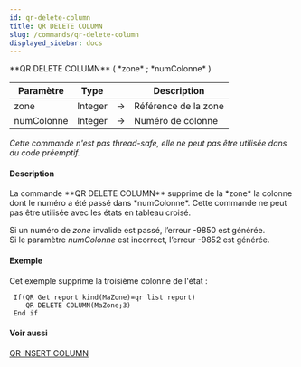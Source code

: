 ```yaml
---
id: qr-delete-column
title: QR DELETE COLUMN
slug: /commands/qr-delete-column
displayed_sidebar: docs
---
```


<!--REF #_command_.QR DELETE COLUMN.Syntax-->**QR DELETE COLUMN** ( *zone* ; *numColonne* )<!-- END REF-->
<!--REF #_command_.QR DELETE COLUMN.Params-->
| Paramètre | Type |  | Description |
| --- | --- | --- | --- |
| zone | Integer | &#8594;  | Référence de la zone |
| numColonne | Integer | &#8594;  | Numéro de colonne |

<!-- END REF-->

*Cette commande n'est pas thread-safe, elle ne peut pas être utilisée dans du code préemptif.*


#### Description 

<!--REF #_command_.QR DELETE COLUMN.Summary-->La commande **QR DELETE COLUMN** supprime de la *zone* la colonne dont le numéro a été passé dans *numColonne*.<!-- END REF--> Cette commande ne peut pas être utilisée avec les états en tableau croisé.

Si un numéro de *zone* invalide est passé, l’erreur -9850 est générée.  
Si le paramètre *numColonne* est incorrect, l’erreur -9852 est générée.

#### Exemple 

Cet exemple supprime la troisième colonne de l'état : 

```4d
 If(QR Get report kind(MaZone)=qr list report)
    QR DELETE COLUMN(MaZone;3)
 End if
```

#### Voir aussi 

[QR INSERT COLUMN](qr-insert-column.md)  